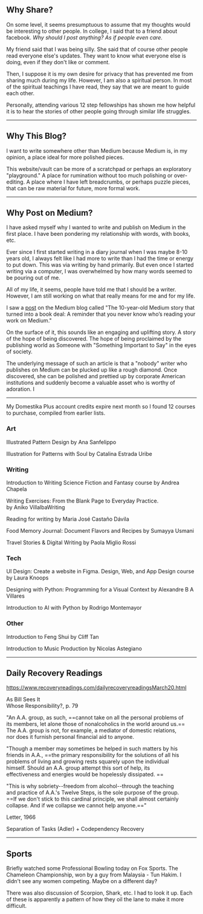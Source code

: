 
## Why Share?
On some level, it seems presumptuous to assume that my thoughts would be interesting to other people. In college, I said that to a friend about facebook. *Why should I post anything? As if people even care.*

My friend said that I was being silly. She said that of course other people read everyone else's updates. They want to know what everyone else is doing, even if they don't like or comment.   

Then, I suppose it is my own desire for privacy that has prevented me from sharing much during my life. However, I am also a spiritual person. In most of the spiritual teachings I have read, they say that we are meant to guide each other. 

Personally, attending various 12 step fellowships has shown me how helpful it is to hear the stories of other people going through similar life struggles.  

---
## Why This Blog?
I want to write somewhere other than Medium because Medium is, in my opinion, a place ideal for more polished pieces. 

This website/vault can be more of a scratchpad or perhaps an exploratory "playground." A place for rumination without too much polishing or over-editing. A place where I have left breadcrumbs, or perhaps puzzle pieces, that can be raw material for future, more formal work. 

---
## Why Post on Medium?
I have asked myself why I wanted to write and publish on Medium in the first place. I have been pondering my relationship with words, with books, etc. 

Ever since I first started writing in a diary journal when I was maybe 8-10 years old, I always felt like I had more to write than I had the time or energy to put down. This was via writing by hand primarily. But even once I started writing via a computer, I was overwhelmed by how many words seemed to be pouring out of me. 

All of my life, it seems, people have told me that I should be a writer. However, I am still working on what that really means for me and for my life. 

I saw a [post](https://blog.medium.com/the-10-year-old-medium-story-that-turned-into-a-book-deal-47fc0cdff7f3) on the Medium blog called "The 10-year-old Medium story that turned into a book deal: A reminder that you never know who’s reading your work on Medium."

On the surface of it, this sounds like an engaging and uplifting story. A story of the hope of being discovered. The hope of being proclaimed by the publishing world as Someone with "Something Important to Say" in the eyes of society.

The underlying message of such an article is that a "nobody" writer who publishes on Medium can be plucked up like a rough diamond. Once discovered, she can be polished and prettied up by corporate American institutions and suddenly become a valuable asset who is worthy of adoration. I 

---

My Domestika Plus account credits expire next month so I found 12 courses to purchase, compiled from earlier lists.

### Art 
Illustrated Pattern Design
by Ana Sanfelippo

Illustration for Patterns with Soul
by Catalina Estrada Uribe

### Writing
Introduction to Writing Science Fiction and Fantasy course 
by Andrea Chapela

Writing Exercises: From the Blank Page to Everyday Practice.  
by Aniko VillalbaWriting

Reading for writing
by Maria José Castaño Dávila

Food Memory Journal: Document Flavors and Recipes
by Sumayya Usmani

Travel Stories & Digital Writing
by Paola Miglio Rossi

### Tech
UI Design: Create a website in Figma. Design, Web, and App Design course 
by Laura Knoops

Designing with Python: Programming for a Visual Context
by Alexandre B A Villares

Introduction to AI with Python
by Rodrigo Montemayor

### Other
Introduction to Feng Shui
by Cliff Tan

Introduction to Music Production
by Nicolas Astegiano

---
## Daily Recovery Readings
https://www.recoveryreadings.com/dailyrecoveryreadingsMarch20.html

As Bill Sees It  
Whose Responsibility?, p. 79  
  
"An A.A. group, as such, ==cannot take on all the personal problems of  
its members, let alone those of nonalcoholics in the world around us.==  
The A.A. group is not, for example, a mediator of domestic relations,  
nor does it furnish personal financial aid to anyone.  
  
"Though a member may sometimes be helped in such matters by his  
friends in A.A., ==the primary responsibility for the solutions of all his  
problems of living and growing rests squarely upon the individual  
himself. Should an A.A. group attempt this sort of help, its  
effectiveness and energies would be hopelessly dissipated.  ==
  
"This is why sobriety--freedom from alcohol--through the teaching  
and practice of A.A.'s Twelve Steps, is the sole purpose of the group.  
==If we don't stick to this cardinal principle, we shall almost certainly  
collapse. And if we collapse we cannot help anyone.=="  
  
Letter, 1966

Separation of Tasks (Adler) + Codependency Recovery

---
## Sports

Briefly watched some Professional Bowling today on Fox Sports. The Chameleon Championship, won by a guy from Malaysia - Tun Hakim. I didn't see any women competing. Maybe on a different day?

There was also discussion of Scorpion, Shark, etc. I had to look it up. Each of these is apparently a pattern of how they oil the lane to make it more difficult.